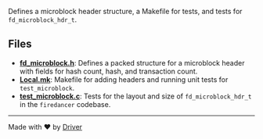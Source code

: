 <!--------------------------------------------------------------------------------->
<!-- IMPORTANT: This file is auto-generated by Driver (https://driver.ai). -------->
<!-- Manual edits may be overwritten on future commits. --------------------------->
<!--------------------------------------------------------------------------------->

Defines a microblock header structure, a Makefile for tests, and tests for `fd_microblock_hdr_t`.


## Files
- **[fd_microblock.h](fd_microblock.h.md)**: Defines a packed structure for a microblock header with fields for hash count, hash, and transaction count.
- **[Local.mk](Local.mk.md)**: Makefile for adding headers and running unit tests for `test_microblock`.
- **[test_microblock.c](test_microblock.c.md)**: Tests for the layout and size of `fd_microblock_hdr_t` in the `firedancer` codebase.

---
Made with ❤️ by [Driver](https://www.driver.ai/)